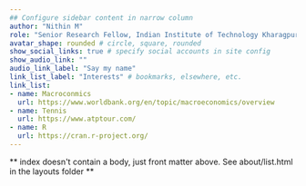 ```yaml
---
## Configure sidebar content in narrow column
author: "Nithin M"
role: "Senior Research Fellow, Indian Institute of Technology Kharagpur"
avatar_shape: rounded # circle, square, rounded
show_social_links: true # specify social accounts in site config
show_audio_link: ""
audio_link_label: "Say my name"
link_list_label: "Interests" # bookmarks, elsewhere, etc.
link_list:
- name: Macroconmics
  url: https://www.worldbank.org/en/topic/macroeconomics/overview
- name: Tennis
  url: https://www.atptour.com/
- name: R
  url: https://cran.r-project.org/
---
```


** index doesn't contain a body, just front matter above.
See about/list.html in the layouts folder **
